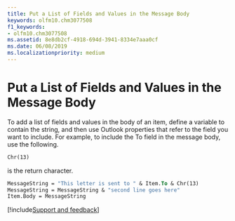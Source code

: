 ```yaml
---
title: Put a List of Fields and Values in the Message Body
keywords: olfm10.chm3077508
f1_keywords:
- olfm10.chm3077508
ms.assetid: 8e8db2cf-4918-694d-3941-8334e7aaa0cf
ms.date: 06/08/2019
ms.localizationpriority: medium
---
```



# Put a List of Fields and Values in the Message Body

To add a list of fields and values in the body of an item, define a variable to contain the string, and then use Outlook properties that refer to the field you want to include. For example, to include the To field in the message body, use the following.


```vb
Chr(13)
```


is the return character.




```vb
MessageString = "This letter is sent to " & Item.To & Chr(13) 
MessageString = MessageString & "second line goes here" 
Item.Body = MessageString
```

[!include[Support and feedback](~/includes/feedback-boilerplate.md)]